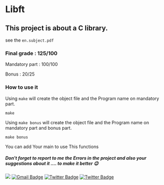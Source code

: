 # Libft
## This project is about a C library.
  see the ``en.subject.pdf``
### Final grade : 125/100

Mandatory part : 100/100

Bonus : 20/25

### How to use it

Using ``make`` will create the object file  and the Program name on mandatory part.
```
make
```
Using ``make bonus`` will create the object file  and the Program name on mandatory part and bonus part.

```
make bonus
```
You can add Your main to use This functions

##### Don't forget to report to me the Errors in the project and also your suggestions about it .... to make it better 😉
 <a href="https://github.com/C0M-M4ND0" target="_blank"><img src="https://img.shields.io/badge/github-000000?style=flat-square&logo=Github&logoColor=white"/></a>
[![Gmail Badge](https://img.shields.io/badge/-Gmail-d14836?style=flat-square&logo=Gmail&logoColor=white&link=mailto:omarabdelhadi1337@gmail.com)](mailto:omarabdelhadi1337@gmail.com)
[![Twitter Badge](https://img.shields.io/badge/-Twitter-1c89f0?style=flat-square&logo=twitter&logoColor=white&link=https://twitter.com/C0M_M4ND0/)](https://twitter.com/commando404/) 
[![Twitter Badge](https://img.shields.io/badge/-Facebook-1c89f0?style=flat-square&logo=facebook&logoColor=white&link=https://www.facebook.com/profile.php?id=100077385294005/)](https://www.facebook.com/profile.php?id=100077385294005/)
